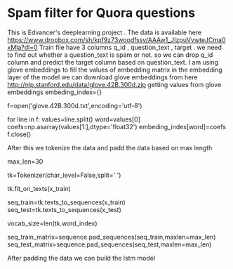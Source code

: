 # Spam filter for Quora questions
This is Edvancer's deeplearning project . The data is available here https://www.dropbox.com/sh/kpf9z73woodfssv/AAAw1_JIzpuVvwteJCma0xMla?dl=0 
Train file have 3 columns q_id , question_text , target . we need to find out whether a question_text is spam or not. 
so we can drop q_id column and predict the target column based on question_text.
I am using glove embeddings to fill the values of embedding matrix in the embedding layer of the model 
we can download glove embeddings from here http://nlp.stanford.edu/data/glove.42B.300d.zip
getting values from glove embeddings 
embeding_index={}

f=open('glove.42B.300d.txt',encoding='utf-8')

for line in f:
    values=line.split()
    word=values[0]
    coefs=np.asarray(values[1:],dtype='float32')
    embeding_index[word]=coefs
f.close()

After this we tokenize the data and padd the data based on max length

max_len=30

tk=Tokenizer(char_level=False,split=' ')

tk.fit_on_texts(x_train)

seq_train=tk.texts_to_sequences(x_train)
seq_test=tk.texts_to_sequences(x_test)

vocab_size=len(tk.word_index)

seq_train_matrix=sequence.pad_sequences(seq_train,maxlen=max_len)
seq_test_matrix=sequence.pad_sequences(seq_test,maxlen=max_len)


After padding the data we can  build the lstm model
